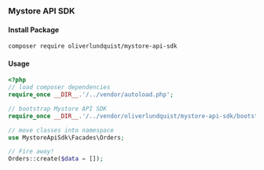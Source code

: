 ### Mystore API SDK

#### Install Package
```
composer require oliverlundquist/mystore-api-sdk
```

#### Usage
```PHP
<?php
// load composer dependencies
require_once __DIR__.'/../vendor/autoload.php';

// bootstrap Mystore API SDK
require_once __DIR__.'/../vendor/oliverlundquist/mystore-api-sdk/bootstrap/app.php';

// move classes into namespace
use MystoreApiSdk\Facades\Orders;

// Fire away!
Orders::create($data = []);
```
